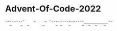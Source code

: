 # Advent-Of-Code-2022

```
-~------'    ~    ~ '--~-----~-~----___________--
  ~    ~  ~      ~     ~ ~   ~     ~  ~  ~   ~
```
